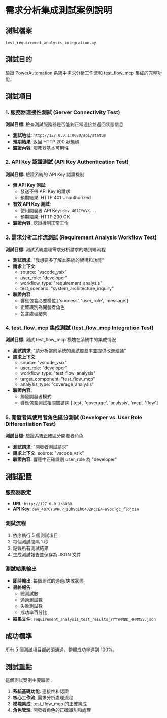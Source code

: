 # 需求分析集成測試案例說明

## 測試檔案
`test_requirement_analysis_integration.py`

## 測試目的
驗證 PowerAutomation 系統中需求分析工作流和 test_flow_mcp 集成的完整功能。

## 測試項目

### 1. 服務器連接性測試 (Server Connectivity Test)
**測試目標**: 檢查測試服務器是否能夠正常連接並返回狀態信息
- **測試地址**: `http://127.0.0.1:8080/api/status`
- **預期結果**: 返回 HTTP 200 狀態碼
- **驗證內容**: 服務器基本可用性

### 2. API Key 認證測試 (API Key Authentication Test)
**測試目標**: 驗證系統的 API Key 認證機制
- **無 API Key 測試**: 
  - 發送不帶 API Key 的請求
  - 預期結果: HTTP 401 Unauthorized
- **有效 API Key 測試**:
  - 使用開發者 API Key: `dev_407CYuVK...`
  - 預期結果: HTTP 200 OK
- **驗證內容**: 認證機制正常工作

### 3. 需求分析工作流測試 (Requirement Analysis Workflow Test)
**測試目標**: 測試系統處理需求分析請求的端到端流程
- **測試請求**: "我想要多了解本系統的架構和功能"
- **請求上下文**:
  - source: "vscode_vsix"
  - user_role: "developer"
  - workflow_type: "requirement_analysis"
  - test_scenario: "system_architecture_inquiry"
- **驗證內容**:
  - 響應包含必要欄位 ['success', 'user_role', 'message']
  - 正確識別為開發者角色
  - 包含處理結果

### 4. test_flow_mcp 集成測試 (test_flow_mcp Integration Test)
**測試目標**: 測試 test_flow_mcp 模塊在系統中的集成情況
- **測試請求**: "請分析當前系統的測試覆蓋率並提供改進建議"
- **請求上下文**:
  - source: "vscode_vsix"
  - user_role: "developer"
  - workflow_type: "test_flow_analysis"
  - target_component: "test_flow_mcp"
  - analysis_type: "coverage_analysis"
- **驗證內容**:
  - 觸發開發者模式
  - 響應包含測試相關關鍵詞 ['test', 'coverage', 'analysis', 'mcp', 'flow']

### 5. 開發者與使用者角色區分測試 (Developer vs. User Role Differentiation Test)
**測試目標**: 驗證系統正確區分開發者角色
- **測試請求**: "開發者測試請求"
- **請求上下文**: source: "vscode_vsix"
- **驗證內容**: 響應中正確識別 user_role 為 "developer"

## 測試配置

### 服務器設定
- **URL**: `http://127.0.0.1:8080`
- **API Key**: `dev_407CYuVKuP_s3hVqIhO4JZKqcE4-W9ocTgc_fldjxso`

### 測試流程
1. 依序執行 5 個測試項目
2. 每個測試間隔 1 秒
3. 記錄所有測試結果
4. 生成測試報告並保存為 JSON 文件

### 測試結果輸出
- **即時輸出**: 每個測試的通過/失敗狀態
- **最終報告**: 
  - 總測試數
  - 通過測試數
  - 失敗測試數
  - 成功率百分比
- **結果文件**: `requirement_analysis_test_results_YYYYMMDD_HHMMSS.json`

## 成功標準
所有 5 個測試項目都必須通過，整體成功率達到 100%。

## 測試重點
這個測試案例主要驗證：
1. **系統基礎功能**: 連接性和認證
2. **核心工作流**: 需求分析處理流程
3. **模塊集成**: test_flow_mcp 的正確集成
4. **角色管理**: 開發者角色的正確識別和處理

